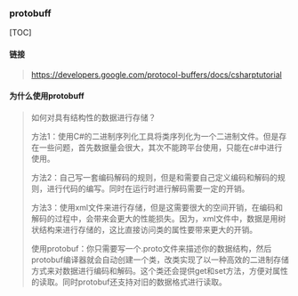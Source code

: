 ### protobuff

[TOC]



#### 链接

> https://developers.google.com/protocol-buffers/docs/csharptutorial

#### 为什么使用protobuff

> 如何对具有结构性的数据进行存储？
>
> 方法1：使用C#的二进制序列化工具将类序列化为一个二进制文件。但是存在一些问题，首先数据量会很大，其次不能跨平台使用，只能在c#中进行使用。
>
> 方法2：自己写一套编码解码的规则，但是和需要自己定义编码和解码的规则，进行代码的编写。同时在运行时进行解码需要一定的开销。
>
> 方法3：使用xml文件来进行存储，但是这需要很大的空间开销，在编码和解码的过程中，会带来会更大的性能损失。因为，xml文件中，数据是用树状结构来进行存储的，这比直接访问类的属性要带来更大的开销。
>
> 使用protobuf：你只需要写一个.proto文件来描述你的数据结构，然后protobuf编译器就会自动创建一个类，改类实现了以一种高效的二进制存储方式来对数据进行编码和解码。这个类还会提供get和set方法，方便对属性的读取。同时protobuf还支持对旧的数据格式进行读取。
>
> 